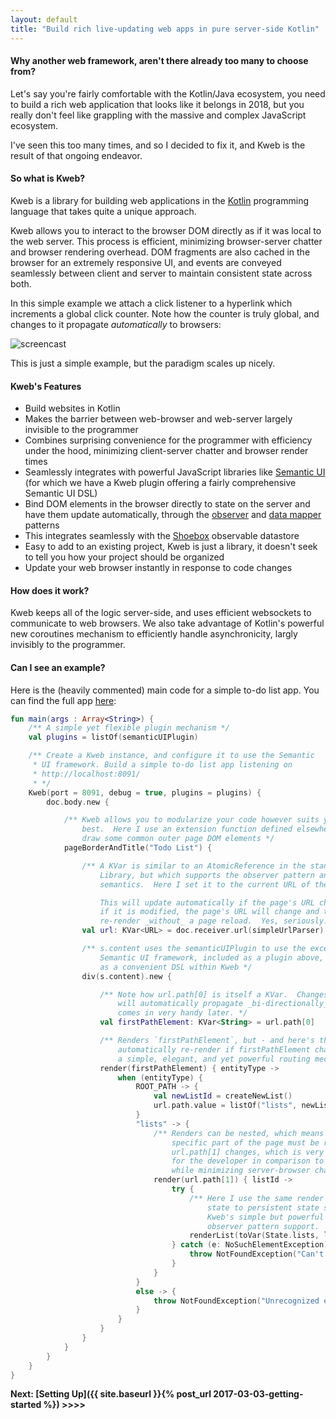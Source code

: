 ```yaml
---
layout: default
title: "Build rich live-updating web apps in pure server-side Kotlin"
---
```


#### Why another web framework, aren't there already too many to choose from?

Let's say you're fairly comfortable with the Kotlin/Java ecosystem, you need to build a rich web application that looks like it belongs in 2018, but you really don't feel like grappling with the massive and complex JavaScript ecosystem.

I've seen this too many times, and so I decided to fix it, and Kweb is the result of that ongoing endeavor.

#### So what is Kweb?

Kweb is a library for building web applications in the [Kotlin](http://kotlinlang.org/) programming language that takes quite a unique approach.

Kweb allows you to interact to the browser DOM directly as if it was local to the web server.  This process is efficient, minimizing browser-server chatter and browser rendering overhead.  DOM fragments are also cached in the browser for an extremely responsive UI, and events are conveyed seamlessly between client and server to maintain consistent state across both.

In this simple example we attach a click listener to a hyperlink which increments a global click counter.  Note how the counter is truly global, and changes to it propagate *automatically* to browsers:

![screencast](https://ucd85dd240dd59417cd50b8be5c5.previews.dropboxusercontent.com/p/orig/AAQXuHUmZuf9CYwe_s_gaZyo9bdhUgp29GAObXxmgWNVu0EBtI4JOcSaSIp88Sr-VnAL_6THqA4AqSZ516_zMhSAdUGPa3DfyuWmU6m1Za6tNMSsQfrh6JBJkU5xwvYniix9cSef9Kk5uZBUBa63SNPulK12oIMh70jX0b8S3kaxYM84Gmyw2Lg7ysQ6ordoUTKwhv6hGMpfExMXORzl5GpT/p.gif?size=1600x1200&size_mode=3)

This is just a simple example, but the paradigm scales up nicely.

#### Kweb's Features

* Build websites in Kotlin
* Makes the barrier between web-browser and web-server largely invisible to the programmer
* Combines surprising convenience for the programmer with efficiency under the hood, minimizing client-server chatter and browser render times
* Seamlessly integrates with powerful JavaScript libraries like [Semantic UI](https://semantic-ui.com/) (for which we have a Kweb plugin offering a fairly comprehensive Semantic UI DSL)
* Bind DOM elements in the browser directly to state on the server and have them update automatically, through the [observer](https://en.wikipedia.org/wiki/Observer_pattern) and [data mapper](https://en.m.wikipedia.org/wiki/Data_mapper_pattern) patterns
* This integrates seamlessly with the [Shoebox](https://github.com/kwebio/shoebox) observable datastore
* Easy to add to an existing project, Kweb is just a library, it doesn't seek to tell you how your project should
  be organized
* Update your web browser instantly in response to code changes


#### How does it work?

Kweb keeps all of the logic server-side, and uses efficient websockets to communicate to web 
browsers. We also take advantage of Kotlin's powerful new coroutines mechanism to efficiently handle
asynchronicity, largly invisibly to the programmer.


#### Can I see an example?

Here is the (heavily commented) main code for a simple to-do list app.  You can find the full app [here](https://github.com/kwebio/core/tree/master/src/main/kotlin/io/kweb/demos/todo):

```kotlin
fun main(args : Array<String>) { 
    /** A simple yet flexible plugin mechanism */
    val plugins = listOf(semanticUIPlugin)

    /** Create a Kweb instance, and configure it to use the Semantic
     * UI framework. Build a simple to-do list app listening on
     * http://localhost:8091/
     * */
    Kweb(port = 8091, debug = true, plugins = plugins) {
        doc.body.new {

            /** Kweb allows you to modularize your code however suits your needs
                best.  Here I use an extension function defined elsewhere to
                draw some common outer page DOM elements */
            pageBorderAndTitle("Todo List") {

                /** A KVar is similar to an AtomicReference in the standard Java
                    Library, but which supports the observer pattern and `map`
                    semantics.  Here I set it to the current URL of the page.

                    This will update automatically if the page's URL changes, and 
                    if it is modified, the page's URL will change and the DOM will
                    re-render _without_ a page reload.  Yes, seriously. */
                val url: KVar<URL> = doc.receiver.url(simpleUrlParser)

                /** s.content uses the semanticUIPlugin to use the excellent
                    Semantic UI framework, included as a plugin above, and implemented
                    as a convenient DSL within Kweb */
                div(s.content).new {

                    /** Note how url.path[0] is itself a KVar.  Changes to firstPathElement
                        will automatically propagate _bi-directionally_ with `url`.  This
                        comes in very handy later. */
                    val firstPathElement: KVar<String> = url.path[0]

                    /** Renders `firstPathElement`, but - and here's the fun part - will
                        automatically re-render if firstPathElement changes.  This is
                        a simple, elegant, and yet powerful routing mechanism. */
                    render(firstPathElement) { entityType ->
                        when (entityType) {
                            ROOT_PATH -> {
                                val newListId = createNewList()
                                url.path.value = listOf("lists", newListId)
                            }
                            "lists" -> {
                                /** Renders can be nested, which means that only this
                                    specific part of the page must be re-rendered if
                                    url.path[1] changes, which is very convenient
                                    for the developer in comparison to other frameworks,
                                    while minimizing server-browser chatter. */
                                render(url.path[1]) { listId ->
                                    try {
                                        /** Here I use the same render mechanism to tie DOM
                                            state to persistent state stored in Shoebox,
                                            Kweb's simple but powerful key-value store with
                                            observer pattern support.  */
                                        renderList(toVar(State.lists, listId))
                                    } catch (e: NoSuchElementException) {
                                        throw NotFoundException("Can't find list with id $listId")
                                    }
                                }
                            }
                            else -> {
                                throw NotFoundException("Unrecognized entity type '$entityType', path: ${url.path.value}")
                            }
                        }
                    }
                }
            }
        }
    }
}
```
**Next: [Setting Up]({{ site.baseurl }}{% post_url 2017-03-03-getting-started %}) >>>>**
